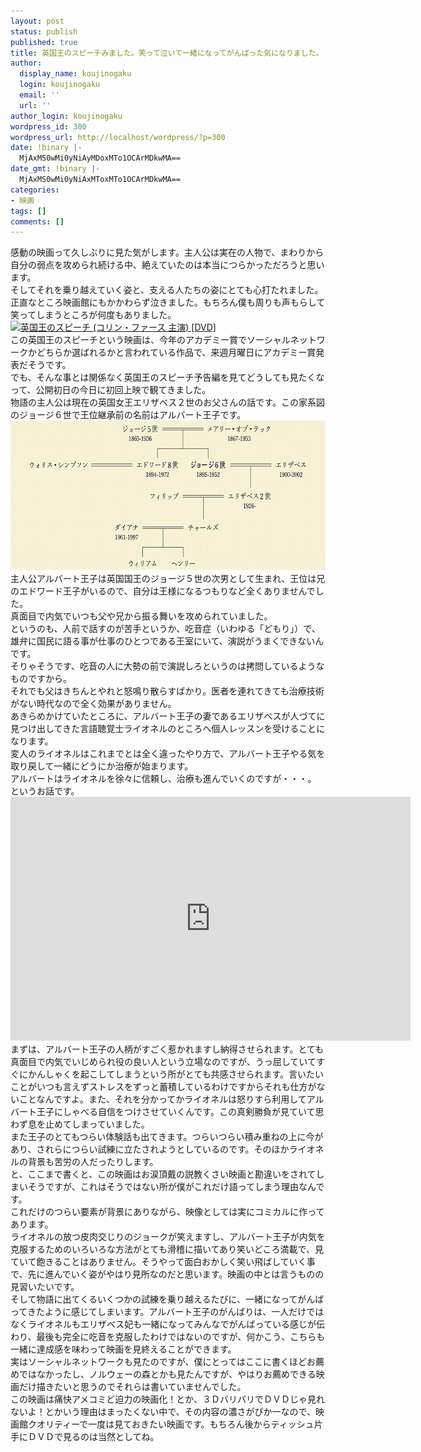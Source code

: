 ```yaml
---
layout: post
status: publish
published: true
title: 英国王のスピーチみました。笑って泣いて一緒になってがんぱった気になりました。
author:
  display_name: koujinogaku
  login: koujinogaku
  email: ''
  url: ''
author_login: koujinogaku
wordpress_id: 300
wordpress_url: http://localhost/wordpress/?p=300
date: !binary |-
  MjAxMS0wMi0yNiAyMDoxMTo1OCArMDkwMA==
date_gmt: !binary |-
  MjAxMS0wMi0yNiAxMToxMTo1OCArMDkwMA==
categories:
- 映画
tags: []
comments: []
---
```

<p>感動の映画って久しぶりに見た気がします。主人公は実在の人物で、まわりから自分の弱点を攻められ続ける中、絶えていたのは本当につらかっただろうと思います。<br />
そしてそれを乗り越えていく姿と、支える人たちの姿にとても心打たれました。正直なところ映画館にもかかわらず泣きました。もちろん僕も周りも声もらして笑ってしまうところが何度もありました。<br />
<a href="http://www.amazon.co.jp/gp/product/B004N3B95U?ie=UTF8&tag=koujinogakuse-22&linkCode=as2&camp=247&creative=7399&creativeASIN=B004N3B95U"><img src="http://ec2.images-amazon.com/images/I/51LtxH5aY0L._SL500_AA300_.jpg" alt="英国王のスピーチ (コリン・ファース 主演) [DVD]" width="300" height="300"></a><img src="http://www.assoc-amazon.jp/e/ir?t=koujinogakuse-22&l=as2&o=9&a=B004N3B95U" width="1" height="1" border="0" alt="" style="border:none !important; margin:0px !important;" /><br />
この英国王のスピーチという映画は、今年のアカデミー賞でソーシャルネットワークかどちらか選ばれるかと言われている作品で、来週月曜日にアカデミー賞発表だそうです。<br />
でも、そんな事とは関係なく英国王のスピーチ予告編を見てどうしても見たくなって、公開初日の今日に初回上映で観てきました。<br />
物語の主人公は現在の英国女王エリザベス２世のお父さんの話です。この家系図のジョージ６世で王位継承前の名前はアルバート王子です。<br />
<img src="/blog/img/20110226.jpg" width="640" height="239" alt="家系図"><br />
主人公アルバート王子は英国国王のジョージ５世の次男として生まれ、王位は兄のエドワード王子がいるので、自分は王様になるつもりなど全くありませんでした。<br />
真面目で内気でいつも父や兄から振る舞いを攻められていました。<br />
というのも、人前で話すのが苦手というか、吃音症（いわゆる「どもり」）で、雄弁に国民に語る事が仕事のひとつである王室にいて、演説がうまくできないんです。<br />
そりゃそうです、吃音の人に大勢の前で演説しろというのは拷問しているようなものですから。<br />
それでも父はきちんとやれと怒鳴り散らすばかり。医者を連れてきても治療技術がない時代なので全く効果がありません。<br />
あきらめかけていたところに、アルバート王子の妻であるエリザベスが人づてに見つけ出してきた言語聴覚士ライオネルのところへ個人レッスンを受けることになります。<br />
変人のライオネルはこれまでとは全く違ったやり方で、アルバート王子やる気を取り戻して一緒にどうにか治療が始まります。<br />
アルバートはライオネルを徐々に信頼し、治療も進んでいくのですが・・・。<br />
というお話です。<br />
<iframe title="YouTube video player" width="640" height="390" src="http://www.youtube.com/embed/pzI4D6dyp_o?rel=0" frameborder="0" allowfullscreen></iframe><br />
まずは、アルバート王子の人柄がすごく惹かれますし納得させられます。とても真面目で内気でいじめられ役の良い人という立場なのですが、うっ屈していてすぐにかんしゃくを起こしてしまうという所がとても共感させられます。言いたいことがいつも言えずストレスをずっと蓄積しているわけですからそれも仕方がないことなんですよ。また、それを分かってかライオネルは怒りすら利用してアルバート王子にしゃべる自信をつけさせていくんです。この真剣勝負が見ていて思わず息を止めてしまっていました。<br />
また王子のとてもつらい体験話も出てきます。つらいつらい積み重ねの上に今があり、されらにつらい試練に立たされようとしているのです。そのほかライオネルの背景も苦労の人だったりします。<br />
と、ここまで書くと、この映画はお涙頂戴の説教くさい映画と勘違いをされてしまいそうですが、これはそうではない所が僕がこれだけ語ってしまう理由なんです。<br />
これだけのつらい要素が背景にありながら、映像としては実にコミカルに作ってあります。<br />
ライオネルの放つ皮肉交じりのジョークが笑えますし、アルバート王子が内気を克服するためのいろいろな方法がとても滑稽に描いてあり笑いどころ満載で、見ていて飽きることはありません。そうやって面白おかしく笑い飛ばしていく事で、先に進んでいく姿がやはり見所なのだと思います。映画の中とは言うものの見習いたいです。<br />
そして物語に出てくるいくつかの試練を乗り越えるたびに、一緒になってがんばってきたように感じてしまいます。アルバート王子のがんばりは、一人だけではなくライオネルもエリザベス妃も一緒になってみんなでがんばっている感じが伝わり、最後も完全に吃音を克服したわけではないのですが、何かこう、こちらも一緒に達成感を味わって映画を見終えることができます。<br />
実はソーシャルネットワークも見たのですが、僕にとってはここに書くほどお薦めではなかったし、ノルウェーの森とかも見たんですが、やはりお薦めできる映画だけ描きたいと思うのでそれらは書いていませんでした。<br />
この映画は痛快アメコミど迫力の映画化！とか、３ＤバリバリでＤＶＤじゃ見れないよ！とかいう理由はまったくない中で、その内容の濃さがぴか一なので、映画館クオリティーで一度は見ておきたい映画です。もちろん後からティッシュ片手にＤＶＤで見るのは当然としてね。</p>
